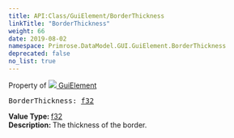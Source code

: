 ```yaml
---
title: API:Class/GuiElement/BorderThickness
linkTitle: "BorderThickness"
weight: 66
date: 2019-08-02
namespace: Primrose.DataModel.GUI.GuiElement.BorderThickness
deprecated: false
no_list: true
---
```

Property of <a href="/docs/api-reference/Class/GuiElement"><img src="/icons/silk/default.png"/>&nbsp;GuiElement</a>
<pre class="method-declaration">
BorderThickness: <a class="type" href="/docs/api-reference/System/Primitives#single">f32</a></pre>
<b>Value Type: </b>
<a class="type" href="/docs/api-reference/System/Primitives#single">f32</a>
<br/>
<b>Description: </b>
The thickness of the border.

